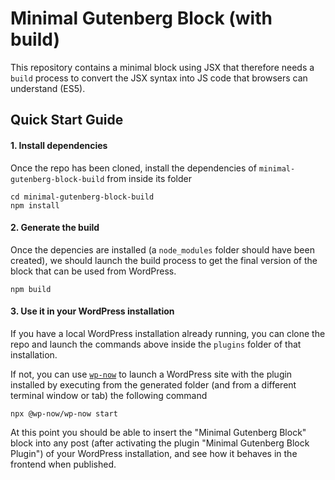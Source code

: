 # Minimal Gutenberg Block (with build)

This repository contains a minimal block using JSX that therefore needs a `build` process to convert the JSX syntax into JS code that browsers can understand (ES5).

## Quick Start Guide

#### 1. Install dependencies

Once the repo has been cloned, install the dependencies of `minimal-gutenberg-block-build` from inside its folder

```
cd minimal-gutenberg-block-build
npm install
```

#### 2. Generate the build 

Once the depencies are installed (a `node_modules` folder should have been created), we should launch the build process to get the final version of the block that can be used from WordPress. 

```
npm build
```

#### 3. Use it in your WordPress installation 

If you have a local WordPress installation already running, you can clone the repo and launch the commands above inside the `plugins` folder of that installation. 

If not, you can use [`wp-now`](https://github.com/WordPress/playground-tools/tree/trunk/packages/wp-now) to launch a WordPress site with the plugin installed by executing from the generated folder (and from a different terminal window or tab) the following command

```
npx @wp-now/wp-now start 
```

At this point you should be able to insert the "Minimal Gutenberg Block" block into any post (after activating the plugin "Minimal Gutenberg Block Plugin") of your WordPress installation, and see how it behaves in the frontend when published.